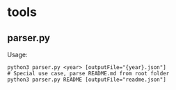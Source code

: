 # tools
## parser.py
Usage:
```
python3 parser.py <year> [outputFile="{year}.json"]
# Special use case, parse README.md from root folder
python3 parser.py README [outputFile="readme.json"]
```
